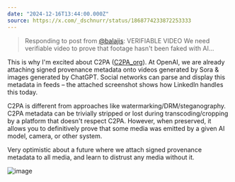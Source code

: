```yaml
---
date: "2024-12-16T13:44:00.000Z"
source: https://x.com/_dschnurr/status/1868774233872253333
---
```


> Responding to post from [@balajis](https://x.com/balajis): VERIFIABLE VIDEO We need verifiable video to prove that footage hasn't been faked with AI...

This is why I'm excited about C2PA ([C2PA_org](https://x.com/C2PA_org)). At OpenAI, we are already attaching signed provenance metadata onto videos generated by Sora & images generated by ChatGPT. Social networks can parse and display this metadata in feeds – the attached screenshot shows how LinkedIn handles this today.

C2PA is different from approaches like watermarking/DRM/steganography. C2PA metadata can be trivially stripped or lost during transcoding/cropping by a platform that doesn't respect C2PA. However, when preserved, it allows you to definitively prove that some media was emitted by a given AI model, camera, or other system.

Very optimistic about a future where we attach signed provenance metadata to all media, and learn to distrust any media without it.

![image](/static/2024-12-16-13-44-1868774233872253333-0.png)

